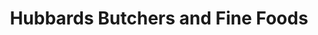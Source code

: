 ---
title: "Hubbards Butchers and Fine Foods"
url: /bury-st-edmunds/hubbards-butchers-and-fine-foods/
shop: butcher
---